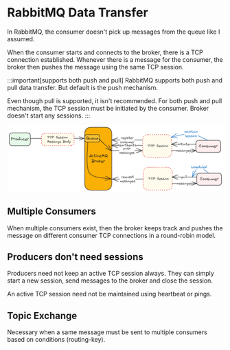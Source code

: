 # RabbitMQ Data Transfer

In RabbitMQ, the consumer doesn't pick up messages from the queue like I assumed.

When the consumer starts and connects to the broker, there is a TCP connection established.
Whenever there is a message for the consumer, the broker then pushes the message using the
same TCP session.

:::important[supports both push and pull]
RabbitMQ supports both push and pull data transfer.
But default is the push mechanism.

Even though pull is supported, it isn't recommended.
For both push and pull mechanism, the TCP session must be initiated by the consumer.
Broker doesn't start any sessions.
:::

![active-mq](../../static/img/active-mq-event-flow.excalidraw.png)

## Multiple Consumers

When multiple consumers exist, then the broker keeps track and pushes the message
on different consumer TCP connections in a round-robin model.

## Producers don't need sessions

Producers need not keep an active TCP session always.
They can simply start a new session, send messages to the broker and close the session.

An active TCP session need not be maintained using heartbeat or pings.

## Topic Exchange

Necessary when a same message must be sent to multiple consumers based on conditions (routing-key).
